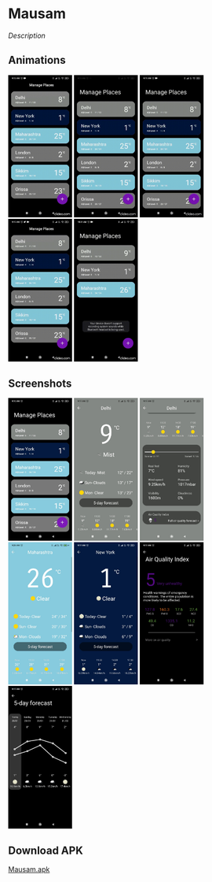 # Mausam
*Description*

## Animations
<p float="left">  
  <img src="https://raw.githubusercontent.com/adityajha1903/Mausam/master/extras/1gif.gif" width="130" alt="Mausam">
  <img src="https://raw.githubusercontent.com/adityajha1903/Mausam/master/extras/2gif.gif" width="130" alt="Mausam">
  <img src="https://raw.githubusercontent.com/adityajha1903/Mausam/master/extras/3gif.gif" width="130" alt="Mausamr">
  <img src="https://raw.githubusercontent.com/adityajha1903/Mausam/master/extras/4gif.gif" width="130" alt="Mausam">
  <img src="https://raw.githubusercontent.com/adityajha1903/Mausam/master/extras/5gif.gif" width="130" alt="Mausam">
</p>


## Screenshots
<p float="left">  
  <img src="https://github.com/adityajha1903/Mausam/blob/master/extras/1img.jpg?raw=true" width="130" alt="Mausam">
  <img src="https://github.com/adityajha1903/Mausam/blob/master/extras/2img.jpg?raw=true" width="130" alt="Mausam">
  <img src="https://github.com/adityajha1903/Mausam/blob/master/extras/3img.jpg?raw=true" width="130" alt="Mausam">
  <img src="https://github.com/adityajha1903/Mausam/blob/master/extras/4img.jpg?raw=true" width="130" alt="Mausam">
  <img src="https://github.com/adityajha1903/Mausam/blob/master/extras/5img.jpg?raw=true" width="130" alt="Mausam">
  <img src="https://github.com/adityajha1903/Mausam/blob/master/extras/6img.jpg?raw=true" width="130" alt="Mausam">
  <img src="https://github.com/adityajha1903/Mausam/blob/master/extras/7img.jpg?raw=true" width="130" alt="Mausam">
</p>


## Download APK
  [Mausam.apk](https://drive.google.com/file/d/1cS3kqZcfjQ6HSIgXstF0yprQvJGo97wn/view?usp=sharing)
